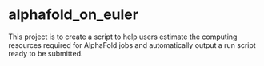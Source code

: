 # alphafold_on_euler

This project is to create a script to help users estimate the computing resources required for AlphaFold jobs and automatically output a  run script ready to be submitted.